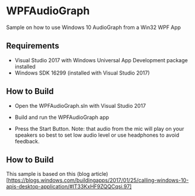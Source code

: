 # WPFAudioGraph
Sample on how to use Windows 10 AudioGraph from a Win32 WPF App

## Requirements
* Visual Studio 2017 with Windows Universal App Development package installed
* Windows SDK 16299 (installed with Visual Studio 2017)

## How to Build

* Open the WPFAudioGraph.sln with Visual Studio 2017

* Build and run the WPFAudioGraph app

* Press the Start Button. Note: that audio from the mic will play on your speakers so best to set low audio level or use headphones to avoid feedback.

## How to Build

This sample is based on this (blog article)[https://blogs.windows.com/buildingapps/2017/01/25/calling-windows-10-apis-desktop-application/#lT33KxHF9ZQQCqsi.97]
